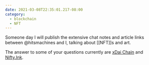 ```yaml
---
date: 2021-03-08T22:35:01.217-08:00
category:
  - blockchain
  - NFT
---
```

Someone day I will publish the extensive chat notes and article links between @hitsmachines and I, talking about [[NFT]]s and art.

The answer to some of your questions currently are [xDai Chain](https://www.xdaichain.com/) and [Nifty.Ink](https://link.medium.com/0VDJGNyJteb).
